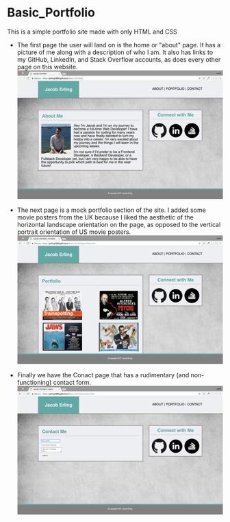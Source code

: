 # Basic_Portfolio

This is a simple portfolio site made with only HTML and CSS

- The first page the user will land on is the home or "about" page. It has a picture of me along with a description of who I am. It also has links to my GitHub, LinkedIn, and Stack Overflow accounts, as does every other page on this website.
![ABOUT](assets/images/read_me/about.png)

- The next page is a mock portfolio section of the site. I added some movie posters from the UK because I liked the aesthetic of the horizontal landscape orientation on the page, as opposed to the vertical portrait orientation of US movie posters.
![PORTFOLIO](assets/images/read_me/portfolio.png)

- Finally we have the Conact page that has a rudimentary (and non-functioning) contact form.
![CONTACT](assets/images/read_me/contact.png)

